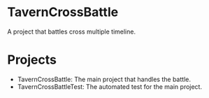 # TavernCrossBattle
A project that battles cross multiple timeline.

# Projects
- TavernCrossBattle:
The main project that handles the battle.
- TavernCrossBattleTest:
The automated test for the main project.
